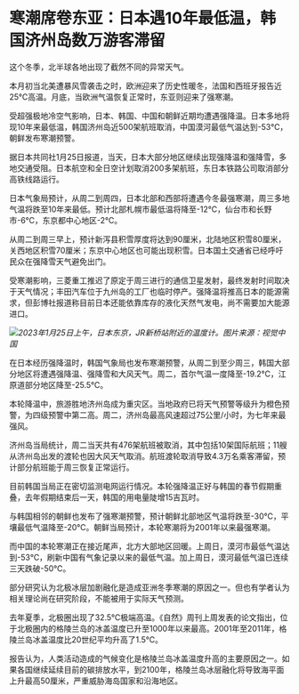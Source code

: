 # 寒潮席卷东亚：日本遇10年最低温，韩国济州岛数万游客滞留

这个冬季，北半球各地出现了截然不同的异常天气。

本月初当北美遭暴风雪袭击之时，欧洲迎来了历史性暖冬，法国和西班牙报告近25℃高温。月底，当欧洲气温恢复正常时，东亚则迎来了强寒潮。

受超强极地冷空气影响，日本、韩国、中国和朝鲜近期均遭遇强降温。日本多地将现10年来最低温，韩国济州岛近500架航班取消，中国漠河最低气温达到-53℃，朝鲜发布寒潮预警。

据日本共同社1月25日报道，当天，日本大部分地区继续出现强降温和强降雪，多地交通受阻。日本航空和全日空计划取消200多架航班，东日本铁路公司取消部分高铁线路运行。

日本气象局预计，从周二到周四，日本北部和西部将遭遇今冬最强寒潮，周三多地气温将跌至10年来最低。预计北部札幌市最低温将降至-12℃，仙台市和长野市-6℃，东京都中心地区-2℃。

从周二到周三早上，预计新泻县积雪厚度将达到90厘米，北陆地区积雪80厘米，关西地区积雪70厘米；东京中心地区也可能出现积雪。日本国土交通省已经呼吁民众在强降雪天气避免出门。

受寒潮影响，三菱重工推迟了原定于周三进行的通信卫星发射，最终发射时间取决于天气情况；丰田汽车位于九州岛的工厂也临时停产。强降温将推高日本的能源需求，但彭博社报道称目前日本还能依靠库存的液化天然气发电，尚不需要加大能源进口。

![](https://inews.gtimg.com/newsapp_bt/0/15626762105/1000)_2023年1月25日上午，日本东京，JR新桥站附近的温度计。图片来源：视觉中国_

在日本经历强降温时，韩国气象局也发布寒潮预警，从周二到至少周三，韩国大部分地区将遭遇强降温、强降雪和大风天气。周二，首尔气温一度降至-19.2℃，江原道部分地区降至-25.5℃。

本轮降温中，旅游胜地济州岛成为重灾区。当地政府已将天气预警等级升为橙色预警，为四级预警中第二高。周二，济州岛最高风速超过75公里/小时，为七年来最强风。

济州岛当局统计，周二当天共有476架航班被取消，其中包括10架国际航班；11艘从济州岛出发的渡轮也因大风天气取消。航班渡轮取消导致4.3万名乘客滞留，预计部分航班能于周三恢复正常运行。

目前韩国当局正在密切监测电网运行情况。本轮强降温正好与韩国的春节假期重叠，去年假期结束后一天，韩国的用电量陡增15吉瓦时。

与韩国相邻的朝鲜也发布了强寒潮预警，预计朝鲜北部地区气温将跌至-30℃，平壤最低气温降至-20℃。朝鲜当局预计，本轮寒潮将为2001年以来最强寒潮。

而中国的本轮寒潮正在接近尾声，北方大部地区回暖。上周日，漠河市最低气温达到-53℃，刷新中国有气象记录以来的最低气温。加上周日，漠河最低气温已连续三天跌破-50℃。

部分研究认为北极冰层加剧融化是造成亚洲冬季寒潮的原因之一。但也有学者认为相关理论尚在研究阶段，不能被用于实际天气预测。

去年夏季，北极圈出现了32.5℃极端高温。《自然》周刊上周发表的论文指出，位于北极圈内的格陵兰岛的冰盖温度已升至1000年以来最高。2001年至2011年，格陵兰岛冰盖温度比20世纪平均升高了1.5℃。

报告认为，人类活动造成的气候变化是格陵兰岛冰盖温度升高的主要原因之一。如果各国继续延续目前的碳排放水平，到2100年，格陵兰岛冰层融化将导致海平面上升最高50厘米，严重威胁海岛国家和沿海地区。

